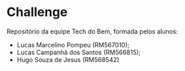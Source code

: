 # Challenge
Repositório da equipe Tech do Bem, formada pelos alunos:
* Lucas Marcelino Pompeu (RM567010);
* Lucas Campanhã dos Santos (RM566815);
* Hugo Souza de Jesus (RM568542)
